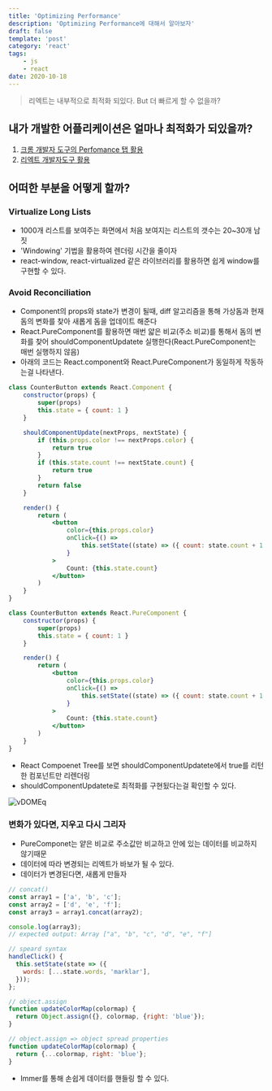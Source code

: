 ```yaml
---
title: 'Optimizing Performance'
description: 'Optimizing Performance에 대해서 알아보자'
draft: false
template: 'post'
category: 'react'
tags:
    - js
    - react
date: 2020-10-18
---
```


> 리엑트는 내부적으로 최적화 되있다. But 더 빠르게 할 수 없을까?

## 내가 개발한 어플리케이션은 얼마나 최적화가 되있을까?

1. [크롬 개발자 도구의 Perfomance 탭 활용](https://calibreapp.com/blog/react-performance-profiling-optimization)
2. [리엑트 개발자도구 활용](https://reactjs.org/blog/2018/09/10/introducing-the-react-profiler.html)

## 어떠한 부분을 어떻게 할까?

### Virtualize Long Lists

-   1000개 리스트를 보여주는 화면에서 처음 보여지는 리스트의 갯수는 20~30개 남짓
-   'Windowing' 기법을 활용하여 렌더링 시간을 줄이자
-   react-window, react-virtualized 같은 라이브러리를 활용하면 쉽게 window를 구현할 수 있다.

### Avoid Reconciliation

-   Component의 props와 state가 변경이 될때, diff 알고리즘을 통해 가상돔과 현재돔의 변화를 찾아 새롭게 돔을 업데이트 해준다
-   React.PureComponent를 활용하면 매번 얇은 비교(주소 비교)를 통해서 돔의 변화를 찾어 shouldComponentUpdatete 실행한다(React.PureComponent는 매번 실행하지 않음)
-   아래의 코드는 React.component와 React.PureComponent가 동일하게 작동하는걸 나타낸다.

```jsx
class CounterButton extends React.Component {
    constructor(props) {
        super(props)
        this.state = { count: 1 }
    }

    shouldComponentUpdate(nextProps, nextState) {
        if (this.props.color !== nextProps.color) {
            return true
        }
        if (this.state.count !== nextState.count) {
            return true
        }
        return false
    }

    render() {
        return (
            <button
                color={this.props.color}
                onClick={() =>
                    this.setState((state) => ({ count: state.count + 1 }))
                }
            >
                Count: {this.state.count}
            </button>
        )
    }
}

class CounterButton extends React.PureComponent {
    constructor(props) {
        super(props)
        this.state = { count: 1 }
    }

    render() {
        return (
            <button
                color={this.props.color}
                onClick={() =>
                    this.setState((state) => ({ count: state.count + 1 }))
                }
            >
                Count: {this.state.count}
            </button>
        )
    }
}
```

-   React Compoenet Tree를 보면 shouldComponentUpdatete에서 true를 리턴한 컴포넌트만 리렌더링
-   shouldComponentUpdatete로 최적화를 구현됬다는걸 확인할 수 있다.

![vDOMEq](https://ko.reactjs.org/static/5ee1bdf4779af06072a17b7a0654f6db/cd039/should-component-update.png)

### 변화가 있다면, 지우고 다시 그리자

-   PureComponet는 얕은 비교로 주소값만 비교하고 안에 있는 데이터를 비교하지 않기때문
-   데이터에 따라 변경되는 리엑트가 바보가 될 수 있다.
-   데이터가 변경된다면, 새롭게 만들자

```jsx
// concat()
const array1 = ['a', 'b', 'c'];
const array2 = ['d', 'e', 'f'];
const array3 = array1.concat(array2);

console.log(array3);
// expected output: Array ["a", "b", "c", "d", "e", "f"]

// speard syntax
handleClick() {
  this.setState(state => ({
    words: [...state.words, 'marklar'],
  }));
};

// object.assign
function updateColorMap(colormap) {
  return Object.assign({}, colormap, {right: 'blue'});
}

// object.assign => object spread properties
function updateColorMap(colormap) {
  return {...colormap, right: 'blue'};
}
```

-   Immer를 통해 손쉽게 데이터를 핸들링 할 수 있다.
